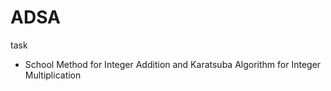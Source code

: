 # ADSA

task
- School Method for Integer Addition and Karatsuba Algorithm for Integer Multiplication
